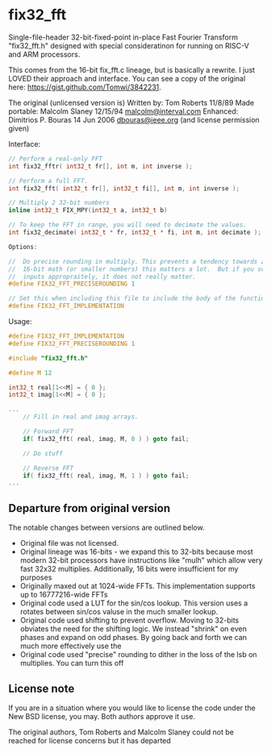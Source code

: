 # fix32_fft

Single-file-header 32-bit-fixed-point in-place Fast Fourier Transform "fix32_fft.h" designed with special consideratinon for running on RISC-V and ARM processors.

This comes from the 16-bit fix_fft.c lineage, but is basically a rewrite.  I just LOVED their approach and interface.  You can see a copy of the original here: https://gist.github.com/Tomwi/3842231.

The original (unlicensed version is)
  Written by:  Tom Roberts  11/8/89
  Made portable:  Malcolm Slaney 12/15/94 malcolm@interval.com
  Enhanced:  Dimitrios P. Bouras  14 Jun 2006 dbouras@ieee.org (and license permission given)

Interface: 
```c
// Perform a real-only FFT
int fix32_fftr( int32_t fr[], int m, int inverse );

// Perform a full FFT.
int fix32_fft( int32_t fr[], int32_t fi[], int m, int inverse );

// Multiply 2 32-bit numbers
inline int32_t FIX_MPY(int32_t a, int32_t b)

// To keep the FFT in range, you will need to decimate the values.
int fix32_decimate( int32_t * fr, int32_t * fi, int m, int decimate ); 

Options:

//  Do precise rounding in multiply. This prevents a tendency towards zero. For
//  16-bit math (or smaller numbers) this matters a lot.  But if you scale your
//  inputs appropraitely, it does not really matter.
#define FIX32_FFT_PRECISEROUNDING 1

// Set this when including this file to include the body of the functions.
#define FIX32_FFT_IMPLEMENTATION
```

Usage:
```c
#define FIX32_FFT_IMPLEMENTATION
#define FIX32_FFT_PRECISEROUNDING 1

#include "fix32_fft.h"

#define M 12

int32_t real[1<<M] = { 0 };
int32_t imag[1<<M] = { 0 };

...
	// Fill in real and imag arrays.

	// Forward FFT 
	if( fix32_fft( real, imag, M, 0 ) ) goto fail;

	// Do stuff

	// Reverse FFT
	if( fix32_fft( real, imag, M, 1 ) ) goto fail;
...

```

## Departure from original version

The notable changes between versions are outlined below.

 * Original file was not licensed.
 * Original lineage was 16-bits - we expand this to 32-bits because most
   modern 32-bit processors have instructions like "mulh" which allow very
   fast 32x32 multiplies.  Additionally, 16 bits were insufficient for my
   purposes
 * Originally maxed out at 1024-wide FFTs. This implementation supports 
   up to 16777216-wide FFTs
 * Original code used a LUT for the sin/cos lookup.  This version uses a
   rotates between sin/cos valuse in the much smaller lookup.
 * Original code used shifting to prevent overflow.  Moving to 32-bits 
   obviates the need for the shifting logic.  We instead "shrink" on even
   phases and expand on odd phases.  By going back and forth we can much
   more effectively use the 
 * Original code used "precise" rounding to dither in the loss of the 
   lsb on multiplies. You can turn this off



## License note

If you are in a situation where you would like to license the code under the New BSD license, you may.  Both authors approve it use.

The original authors, Tom Roberts and Malcolm Slaney could not be reached for license concerns but it has departed 

